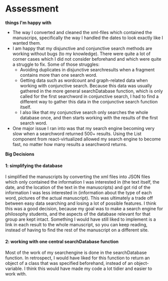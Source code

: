 # Assessment

**things I'm happy with**
- The way I converted and cleaned the xml-files which contained the manuscrips, specifically the way I handled the dates to look exactly like I wanted them.
- I am happy that my disjunctive and conjunctive search methods are working without bugs (to my knowledge). There were quite a lot of corner cases which I did not consider beforehand and which were quite a struggle to fix. Some of those struggles:
    - Avoiding duplicates in disjunctive searchresults when a fragment contains more than one search word.
    - Getting data such as wordcount and graph-related data when working with conjunctive search. Because this data was usually gathered in the more general searchDatabase function, which is only called for the first searchword in conjunctive search, I had to find a different way to gather this data in the conjunctive search function itself. 
    - I also like that my conjunctive search only searches the whole database once, and then starts working with the results of the first search word. 
- One major issue I ran into was that my search engine becoming very slow when a searchword returned 500+ results. Using the List component from react-virtualized allowed my search engine to become fast, no matter how many results a searchword returns. 
 

**Big Decisions**

#### 1: simplifying the database

I simplified the manuscripts by converting the xml files into JSON files which only contained the information I was interested in (the text itself, the date, and the location of the text in the manuscripts) and got rid of the information I was less interested in (information about the type of each word, pictures of the actual manuscript). This was ultimately a trade off between easy data searching and losing a lot of possible features. I think this was a good decision, because my goal was to make a search engine for philosophy students, and the aspects of the database relevant for that group are kept intact. Something I would have still liked to implement is a link in each result to the whole manuscript, so you can keep reading, instead of having to find the rest of the manuscript on a different site. 


#### 2: working with one central searchDatabase function

Most of the work of my searchengine is done in the searchDatabase function. In retrospect, I would have liked for this function to return an object of a class that was specified beforehand, instead of an object-variable. I think this would have made my code a lot tidier and easier to work with. 




